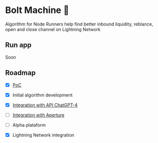 # Bolt Machine 🤖

Algorithm for Node Runners help find better inbound liquidity, reblance, open and close channel on Lightning Network

## Run app

Soon

## Roadmap

- [x] [PoC](https://github.com/AreaLayer/Bolt-Machine-AI)
- [x] Initial algorithm development
- [x] [Integration with  API ChatGPT-4](https://platform.openai.com/docs/introduction/overview)
- [ ] [Integration with  Aperture](https://github.com/lightninglabs/aperture/tree/master)
- [ ] Alpha plataform
- [x] Lightning Network integration 

